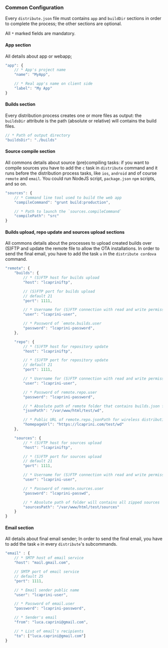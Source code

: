 ### Common Configuration

Every `distribute.json` file must contains `app` and `buildDir` sections in order to complete the process; the other sections are optional.

All `*` marked fields are mandatory.

#### App section

All details about app or webapp;

```js
"app": {
    // * App's project name
    "name": "MyApp",

    // * Real app's name on client side
    "label": "My App"
}
```

#### Builds section

Every distribution process creates one or more files as output: the `buildsDir` attribute is the path (absolute or relative) will contains the build files.

```js
// * Path of output directory
"buildsDir": "./builds"
```

#### Source compile section

All commons details about source (pre)compiling tasks: if you want to compile sources you have to add the `c` task in `distribute` command and it runs before the distribution process tasks, like `ios`, `android` and of course `remote` and `email`. You could run NodeJS script, `package.json` `npm` scripts, and so on.

```js
"sources": {
    // * Command line tool used to build the web app
    "compileCommand": "grunt build:production",

    // * Path to launch the `sources.compileCommand`
    "compilePath": "src"
}
```

#### Builds upload, repo update and sources upload sections

All commons details about the processes to upload created builds over (S)FTP and update the remote file to allow the OTA installations.
In order to send the final email, you have to add the task `u` in the `distribute cordova` command.

```js
"remote": {
    "builds": {
        // * (S)FTP host for builds upload
        "host": "lcapriniftp",

        // (S)FTP port for builds upload
        // default 21
        "port": 1111,

        // * Username for (S)FTP connection with read and write permissions
        "user": "lcaprini-user",

        // * Password of `emote.builds.user
        "password": "lcaprini-password",
    },

    "repo": {
        // * (S)FTP host for repository update
        "host": "lcapriniftp",

        // * (S)FTP port for repository update
        // default 21
        "port": 1111,

        // * Username for (S)FTP connection with read and write permissions
        "user": "lcaprini-user",

        // * Password of remote.repo.user
        "password": "lcaprini-password",

        // * Absolute path of remote folder that contains builds.json file to update it
        "jsonPath": "/var/www/html/test/wd",

        // * Public URL of remote.repo.jsonPath for wireless distribution repository
        "homepageUrl": "https://lcaprini.com/test/wd"
    },

    "sources": {
        // * (S)FTP host for sources upload
        "host": "lcapriniftp",

        // * (S)FTP port for sources upload
        // default 21
        "port": 1111,

        // * Username for (S)FTP connection with read and write permissions
        "user": "lcaprini-user",

        // * Password of remote.sources.user
        "password": "lcaprini-passwd",

        // * Absolute path of folder will contains all zipped sources
        "sourcesPath": "/var/www/html/test/sources"
    }
}
```

#### Email section

All details about final email sender;
In order to send the final email, you have to add the task `e` in every `distribute`'s subcommands.

```js
"email" : {
    // * SMTP host of email service
    "host": "mail.gmail.com",

    // SMTP port of email service
    // default 25
    "port": 1111,

    // * Email sender public name
    "user": "lcaprini-user",

    // * Password of email.user
    "password": "lcaprini-password",

    // * Sender's email
    "from": "luca.caprini@gmail.com",

    // * List of email's recipients
    "to": ["luca.caprini@gmail.com"]
}
```
